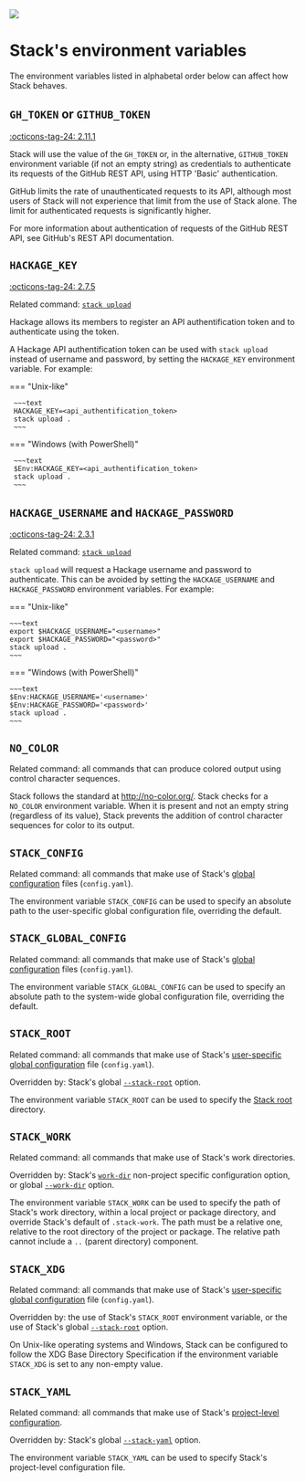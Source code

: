 <div class="hidden-warning"><a href="https://docs.haskellstack.org/"><img src="https://cdn.jsdelivr.net/gh/commercialhaskell/stack/doc/img/hidden-warning.svg"></a></div>

# Stack's environment variables

The environment variables listed in alphabetal order below can affect how Stack
behaves.

## `GH_TOKEN` or `GITHUB_TOKEN`

[:octicons-tag-24: 2.11.1](https://github.com/commercialhaskell/stack/releases/tag/v2.11.1)

Stack will use the value of the `GH_TOKEN` or, in the alternative,
`GITHUB_TOKEN` environment variable (if not an empty string) as credentials to
authenticate its requests of the GitHub REST API, using HTTP 'Basic'
authentication.

GitHub limits the rate of unauthenticated requests to its API, although most
users of Stack will not experience that limit from the use of Stack alone. The
limit for authenticated requests is significantly higher.

For more information about authentication of requests of the GitHub REST API,
see GitHub's REST API documentation.

## `HACKAGE_KEY`

[:octicons-tag-24: 2.7.5](https://github.com/commercialhaskell/stack/releases/tag/v2.7.5)

Related command: [`stack upload`](../commands/upload_command.md)

Hackage allows its members to register an API authentification token and to
authenticate using the token.

A Hackage API authentification token can be used with `stack upload` instead of
username and password, by setting the `HACKAGE_KEY` environment variable. For
example:

=== "Unix-like"

     ~~~text
     HACKAGE_KEY=<api_authentification_token>
     stack upload .
     ~~~

=== "Windows (with PowerShell)"

     ~~~text
     $Env:HACKAGE_KEY=<api_authentification_token>
     stack upload .
     ~~~

## `HACKAGE_USERNAME` and `HACKAGE_PASSWORD`

[:octicons-tag-24: 2.3.1](https://github.com/commercialhaskell/stack/releases/tag/v2.3.1)

Related command: [`stack upload`](../commands/upload_command.md)

`stack upload` will request a Hackage username and password to authenticate.
This can be avoided by setting the `HACKAGE_USERNAME` and `HACKAGE_PASSWORD`
environment variables. For
example:

=== "Unix-like"

    ~~~text
    export $HACKAGE_USERNAME="<username>"
    export $HACKAGE_PASSWORD="<password>"
    stack upload .
    ~~~

=== "Windows (with PowerShell)"

    ~~~text
    $Env:HACKAGE_USERNAME='<username>'
    $Env:HACKAGE_PASSWORD='<password>'
    stack upload .
    ~~~

## `NO_COLOR`

Related command: all commands that can produce colored output using control
character sequences.

Stack follows the standard at http://no-color.org/. Stack checks for a
`NO_COLOR` environment variable. When it is present and not an empty string
(regardless of its value), Stack prevents the addition of control character
sequences for color to its output.

## `STACK_CONFIG`

Related command: all commands that make use of Stack's
[global configuration](yaml/index.md) files (`config.yaml`).

The environment variable `STACK_CONFIG` can be used to specify an absolute path
to the user-specific global configuration file, overriding the default.

## `STACK_GLOBAL_CONFIG`

Related command: all commands that make use of Stack's
[global configuration](yaml/index.md) files (`config.yaml`).

The environment variable `STACK_GLOBAL_CONFIG` can be used to specify an
absolute path to the system-wide global configuration file, overriding the
default.

## `STACK_ROOT`

Related command: all commands that make use of Stack's
[user-specific global configuration](yaml/index.md) file (`config.yaml`).

Overridden by: Stack's global
[`--stack-root`](global_flags.md#-stack-root-option) option.

The environment variable `STACK_ROOT` can be used to specify the
[Stack root](../topics/stack_root.md) directory.

## `STACK_WORK`

Related command: all commands that make use of Stack's work directories.

Overridden by: Stack's [`work-dir`](yaml/non-project.md#work-dir) non-project
specific configuration option, or global
[`--work-dir`](global_flags.md#-work-dir-option) option.

The environment variable `STACK_WORK` can be used to specify the path of Stack's
work directory, within a local project or package directory, and override
Stack's default of `.stack-work`. The path must be a relative one, relative to
the root directory of the project or package. The relative path cannot include a
`..` (parent directory) component.

## `STACK_XDG`

Related command: all commands that make use of Stack's
[user-specific global configuration](yaml/index.md) file (`config.yaml`).

Overridden by: the use of Stack's `STACK_ROOT` environment variable, or the use
of Stack's global
[`--stack-root`](global_flags.md#-stack-root-option) option.

On Unix-like operating systems and Windows, Stack can be configured to follow
the XDG Base Directory Specification if the environment variable `STACK_XDG` is
set to any non-empty value.

## `STACK_YAML`

Related command: all commands that make use of Stack's
[project-level configuration](yaml/index.md).

Overridden by: Stack's global
[`--stack-yaml`](global_flags.md#-stack-yaml-option) option.

The environment variable `STACK_YAML` can be used to specify Stack's
project-level configuration file.
